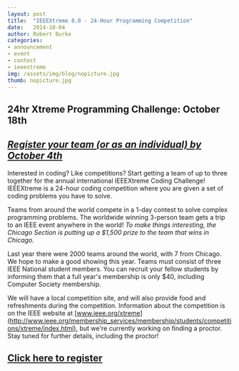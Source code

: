 ```yaml
---
layout: post
title:  "IEEEXtreme 8.0 - 24-Hour Programming Competition"
date:   2014-10-04
author: Robert Burke
categories: 
- announcement
- event
- contest
- ieeextreme
img: /assets/img/blog/nopicture.jpg
thumb: nopicture.jpg
---
```


## 24hr Xtreme Programming Challenge: October 18th

## [*Register your team (or as an individual) by October 4th*](https://docs.google.com/forms/d/138qy6gWxNE6uXvLn-21uaXTq7FkElAGwBBUmIDpCZVI/viewform?usp=send_form)

Interested in coding? Like competitions? Start getting a team of up to three together for the annual international IEEEXtreme Coding Challenge! IEEEXtreme is a 24-hour coding competition where you are given a set of coding problems you have to solve.

Teams from around the world compete in a 1-day contest to solve complex programming problems. The worldwide winning 3-person team gets a trip to an IEEE event anywhere in the world! *To make things interesting, the Chicago Section is putting up a $1,500 prize to the team that wins in Chicago.*

Last year there were 2000 teams around the world, with 7 from Chicago. We hope to make a good showing this year. Teams must consist of three IEEE National student members. You can recruit your fellow students by informing them that a full year's membership is only $40, including Computer Society membership.

We will have a local competition site, and will also provide food and refreshments during the competition. Information about the competition is on the IEEE website at [www.ieee.org/xtreme](http://www.ieee.org/membership_services/membership/students/competitions/xtreme/index.html), but we're currently working on finding a proctor. Stay tuned for further details, including the proctor!

## [Click here to register](https://docs.google.com/forms/d/138qy6gWxNE6uXvLn-21uaXTq7FkElAGwBBUmIDpCZVI/viewform?usp=send_form)
